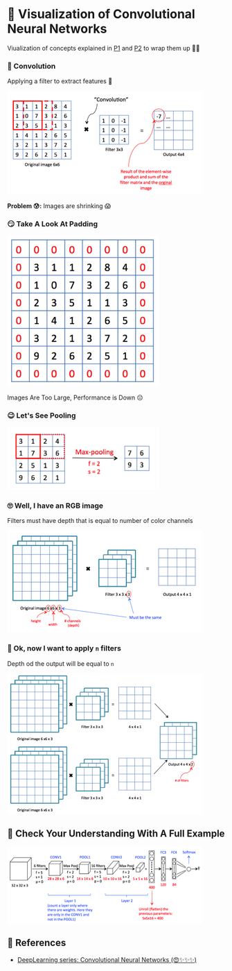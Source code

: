 # 👀 Visualization of Convolutional Neural Networks
Viualization of concepts explained in [P1](./0-CommonConcepts.md) and [P2](./1-CommonConcepts-P2.md) to wrap them up 👩‍🎓

### 💫 Convolution
Applying a filter to extract features 🤗

<img src="../res/ConvolutionEx.png" width="450"  />

**Problem 😰:** Images are shrinking 😱

### 😏 Take A Look At Padding  

<img src="../res/Padding.png" width="350"  />


Images Are Too Large, Performance is Down 😔

### 😉 Let's See Pooling

<img src="../res/MaxPooling.png" width="350"  />

### 🙄 Well, I have an RGB image 
Filters must have depth that is equal to number of color channels

<img src="../res/ConvOverVol.png" width="450"  />

### 🤡 Ok, now I want to apply `n` filters 
Depth od the output will be equal to `n` 

<img src="../res/ConvMultiFilter.png" width="450"  />

## 🤗 Check Your Understanding With A Full Example 

<img src="../res/FullCNNEx.png" width="450"  />

## 🧐 References
- [DeepLearning series: Convolutional Neural Networks (😍✨✨✨)](https://medium.com/machine-learning-bites/deeplearning-series-convolutional-neural-networks-a9c2f2ee1524)